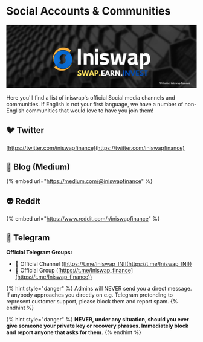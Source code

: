 # Social Accounts & Communities

![](../.gitbook/assets/musthead.jpeg)

Here you'll find a list of iniswap's official Social media channels and communities. If English is not your first language, we have a number of non-English communities that would love to have you join them!

## 🐦 Twitter

[https://twitter.com/iniswapfinance](https://twitter.com/iniswapfinance)

## 📰 Blog (Medium)

{% embed url="https://medium.com/@iniswapfinance" %}

## 👽 Reddit

{% embed url="https://www.reddit.com/r/iniswapfinance" %}



## 💬 Telegram

**Official Telegram Groups:**

* 📣 Official Channel ([https://t.me/Iniswap_INI](https://t.me/Iniswap_INI))
* 📣 Official Group ([https://t.me/Iniswap_finance](https://t.me/Iniswap_finance))


{% hint style="danger" %}
Admins will NEVER send you a direct message. If anybody approaches you directly on e.g. Telegram pretending to represent customer support, please block them and report spam.
{% endhint %}

{% hint style="danger" %}
**NEVER, under any situation, should you ever give someone your private key or recovery phrases. Immediately block and report anyone that asks for them.**
{% endhint %}
